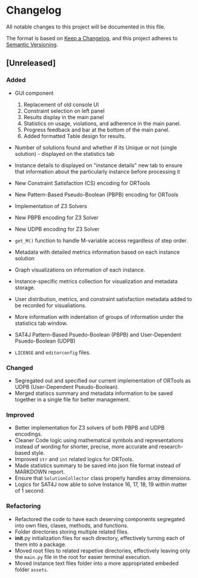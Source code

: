 # Changelog

All notable changes to this project will be documented in this file.

The format is based on [Keep a Changelog](https://keepachangelog.com/en/1.0.0/),
and this project adheres to [Semantic Versioning](https://semver.org/spec/v2.0.0.html).

## [Unreleased]

### Added
- GUI component
    1. Replacement of old console UI
    2. Constraint selection on left panel
    3. Results display in the main panel
    4. Statistics on usage, violations, and adherence in the main panel.
    5. Progress feedback and bar at the bottom of the main panel.
    6. Added formatted Table design for results.

- Number of solutions found and whether if its Unique or not (single solution) - displayed on the statistics tab
- Instance details to displayed on "instance details" new tab to ensure that information about the particularly instance before processing it
- New Constraint Satisfaction (CS) encoding for ORTools
- New Pattern-Based Pseudo-Boolean (PBPB) encoding for ORTools
- Implementation of Z3 Solvers
- New PBPB encoding for Z3 Solver
- New UDPB encoding for Z3 Solver
- `get_M()` function to handle M-variable access regardless of step order.
- Metadata with detailed metrics information based on each instance solution
- Graph visualizations on information of each instance.
- Instance-specific metrics collection for visualization and metadata storage.
- User distribution, metrics, and constraint satisfaction metadata added to be recorded for visualiations.
- More information with indentation of groups of information under the statistics tab window.
- SAT4J Pattern-Based Psuedo-Boolean (PBPB) and User-Dependent Psuedo-Boolean (UDPB)
- `LICENSE` and `editorconfig` files.

### Changed
- Segregated out and specified our current implementation of ORTools as UDPB (User-Dependent Pseudo-Boolean).
- Merged statiscs summary and metadata information to be saved together in a single file for better management.

### Improved
- Better implementation for Z3 solvers of both PBPB and UDPB encodings.
- Cleaner Code logic using mathematical symbols and representations instead of wording for shorter, precise, more accurate and research-based style.
- Improved `str` and `int` related logics for ORTools.
- Made statistics summary to be saved into json file format instead of MARKDOWN report.
- Ensure that `SolutionCollector` class properly handles array dimensions.
- Logics for SAT4J now able to solve Instance 16, 17, 18, 19 within matter of 1 second.

### Refactoring
- Refactored the code to have each deserving components segregated into own files, clases, methods, and functions.
- Folder directories storing multiple related files.
- __init__.py initialization files for each directory, effectively turning each of them into a package.
- Moved root files to related respetive directories, effectively leaving only the `main.py` file in the root for easier terminal execution.
- Moved instance text files folder into a more appropriated embeded folder `assets`.
